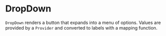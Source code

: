# DropDown

`DropDown` renders a button that expands into a menu of options. Values are
provided by a `Provider` and converted to labels with a mapping function.
